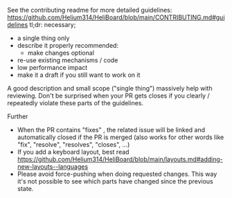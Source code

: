 See the contributing readme for more detailed guidelines: https://github.com/Helium314/HeliBoard/blob/main/CONTRIBUTING.md#guidelines
tl;dr:
necessary;
* a single thing only
* describe it properly
recommended:
  * make changes optional
* re-use existing mechanisms / code
* low performance impact
* make it a draft if you still want to work on it

A good description and small scope ("single thing") massively help with reviewing. Don't be surprised when your PR gets closes if you clearly / repeatedly violate these parts of the guidelines.

Further
* When the PR contains "fixes" <issue number>, the related issue will be linked and automatically closed if the PR is merged (also works for other words like "fix", "resolve", "resolves", "closes", ...)
* If you add a keyboard layout, best read https://github.com/Helium314/HeliBoard/blob/main/layouts.md#adding-new-layouts--languages
* Please avoid force-pushing when doing requested changes. This way it's not possible to see which parts have changed since the previous state.

<!-- (please remove the text above before submitting the PR) -->
